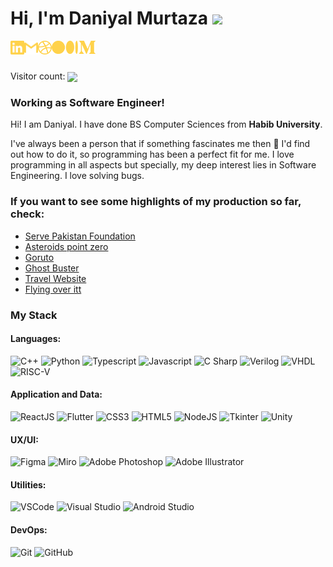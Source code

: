 # Hi, I'm Daniyal Murtaza <img src="https://media.giphy.com/media/hvRJCLFzcasrR4ia7z/giphy.gif" width="25px">

[<img align="left" alt="daniyal | LinkedIn" width="22px" src="./linkedin.svg" />][linkedin]

[<img align="left" alt="daniyal.murtaza | Gmail" width="22px" src="./gmail.svg" />][gmail]

[<img align="left" alt="dani | dribbble" width="22px" src="./dribbble.svg" />][dribbble]

[<img align="left" alt="daniy | medium" width="70px" src="./medium.svg" />][medium]

<br>
<br>

<div align='left'>
<p align="left"> 
   Visitor count:
   
   <img src="https://profile-counter.glitch.me/Daniyal-Murtaza/count.svg" align="center"/> 
 </p></div>

### **Working as Software Engineer!**

Hi! I am Daniyal. I have done BS Computer Sciences from **Habib University**.

I've always been a person that if something fascinates me then 🔎 I'd find out how to do it, so programming has been a perfect fit for me. I love programming in all aspects but specially, my deep interest lies in Software Engineering. I love solving bugs.

### **If you want to see some highlights of my production so far, check:**

- [Serve Pakistan Foundation](https://github.com/Daniyal-Murtaza/ServePakistanFoundation)
- [Asteroids point zero](https://github.com/Daniyal-Murtaza/asteroids-point-zero)
- [Goruto](https://github.com/Daniyal-Murtaza/Goruto)
- [Ghost Buster](https://github.com/Daniyal-Murtaza/Ghost-Buster)
- [Travel Website](https://github.com/Daniyal-Murtaza/Travel-website)
- [Flying over itt](https://github.com/Daniyal-Murtaza/Flying-Over-itt)

### My Stack

#### Languages:

![C++](https://img.shields.io/badge/-C++-blue?style=flat&logo=c++&logoColor=white)
![Python](https://img.shields.io/badge/-Python-yellow?style=flat&logo=python&logoColor=white)
![Typescript](https://img.shields.io/badge/-TypeScript-3178C6?style=flat&logo=typescript&logoColor=white)
![Javascript](https://img.shields.io/badge/-JavaScript-EDD222?style=flat&logo=javascript&logoColor=white)
![C Sharp](https://img.shields.io/badge/-C%20Sharp-green?style=flat&logo=c-sharp&logoColor=white)
![Verilog](https://img.shields.io/badge/-Verilog-orange?style=flat&logo=verilog&logoColor=white)
![VHDL](https://img.shields.io/badge/-VHDL-green?style=flat&logo=VHDL&logoColor=white)
![RISC-V](https://img.shields.io/badge/-RISC-purple?style=flat&logo=RISC&logoColor=white)

#### Application and Data:

![ReactJS](https://img.shields.io/badge/-ReactJS-51CBF2?style=flat&logo=react&logoColor=white)
![Flutter](https://img.shields.io/badge/-Flutter-02569B?style=flat&logo=flutter&logoColor=white)
![CSS3](https://img.shields.io/badge/-CSS3-1572B6?style=flat&logo=css3)
![HTML5](https://img.shields.io/badge/-HTML5-E34F26?style=flat&logo=html5&logoColor=white)
![NodeJS](http://img.shields.io/badge/-NodeJS-6EBF20?style=flat&logo=node.js&logoColor=white)
![Tkinter](http://img.shields.io/badge/-Tkinter-yellow?style=flat&logo=Tkinter&logoColor=white)
![Unity](http://img.shields.io/badge/-Unity-gray?style=flat&logo=Unity&logoColor=white)

#### UX/UI:

![Figma](https://img.shields.io/badge/-Figma-F24E1E?style=flat&logo=figma&logoColor=white)
![Miro](https://img.shields.io/badge/-Miro-FFD02F?style=flat&logo=miro&logoColor=white)
![Adobe Photoshop](https://img.shields.io/badge/-Photoshop-31A8FF?style=flat&logo=adobe-photoshop&logoColor=white)
![Adobe Illustrator](https://img.shields.io/badge/-Illustrator-FF9A00?style=flat&logo=adobe-illustrator&logoColor=white)

#### Utilities:

![VSCode](https://img.shields.io/badge/-VSCode-007ACC?style=flat&logo=visual-studio-code&logoColor=white)
![Visual Studio](https://img.shields.io/badge/-Visual%20Studio-5C2D91?style=flat&logo=visual-studio&logoColor=white)
![Android Studio](https://img.shields.io/badge/-Android%20Studio-3DDC84?style=flat&logo=android-studio&logoColor=white)

#### DevOps:

![Git](https://img.shields.io/badge/-Git-F05032?style=flat&logo=git&logoColor=white)
![GitHub](https://img.shields.io/badge/-Github-181717?style=flat&logo=github&logoColor=white)

[linkedin]: https://www.linkedin.com/in/daniyal-murtaza-508a891b5
[gmail]: mailto:syeddaniyalmurtaza7@gmail.com
[dribbble]: https://dribbble.com/daniyal_murtaza
[medium]: https://medium.com/@Daniyal-Murtaza
